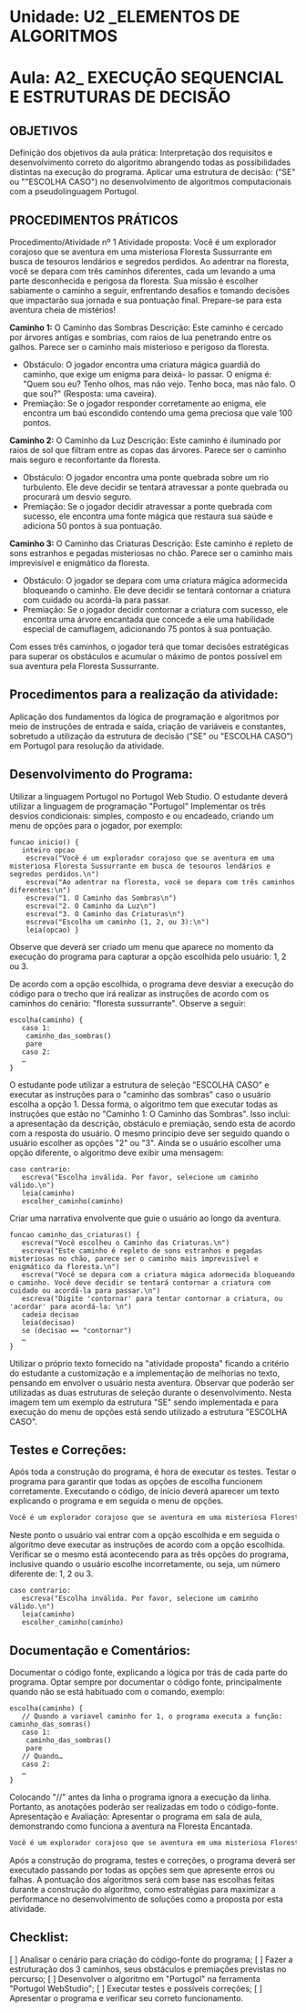 # Unidade: U2 _ELEMENTOS DE ALGORITMOS
# Aula: A2_ EXECUÇÃO SEQUENCIAL E ESTRUTURAS DE DECISÃO
## OBJETIVOS 
Definição dos objetivos da aula prática:
Interpretação dos requisitos e desenvolvimento correto do algoritmo abrangendo todas as possibilidades distintas na execução do programa. Aplicar uma estrutura de decisão: ("SE" ou ""ESCOLHA CASO") no desenvolvimento de algoritmos computacionais com a pseudolinguagem Portugol.

## PROCEDIMENTOS PRÁTICOS 
Procedimento/Atividade nº 1 Atividade proposta: 
Você é um explorador corajoso que se aventura em uma misteriosa Floresta Sussurrante em busca de tesouros lendários e segredos perdidos. Ao adentrar na floresta, você se depara com três caminhos diferentes, cada um levando a uma parte desconhecida e perigosa da floresta. Sua missão é escolher sabiamente o caminho a seguir, enfrentando desafios e tomando decisões que impactarão sua jornada e sua pontuação final. Prepare-se para esta aventura cheia de mistérios! 

**Caminho 1:** O Caminho das Sombras Descrição: 
Este caminho é cercado por árvores antigas e sombrias, com raios de lua penetrando entre os galhos. Parece ser o caminho mais misterioso e perigoso da floresta.
- Obstáculo: O jogador encontra uma criatura mágica guardiã do caminho, que exige um enigma para deixá- lo passar. O enigma é: "Quem sou eu? Tenho olhos, mas não vejo. Tenho boca, mas não falo. O que sou?" (Resposta: uma caveira). 
- Premiação: Se o jogador responder corretamente ao enigma, ele encontra um baú escondido contendo uma gema preciosa que vale 100 pontos. 

**Caminho 2:** O Caminho da Luz Descrição:
Este caminho é iluminado por raios de sol que filtram entre as copas das árvores. Parece ser o caminho mais seguro e reconfortante da floresta.
- Obstáculo: O jogador encontra uma ponte quebrada sobre um rio turbulento. Ele deve decidir se tentará atravessar a ponte quebrada ou procurará um desvio seguro.
- Premiação: Se o jogador decidir atravessar a ponte quebrada com sucesso, ele encontra uma fonte mágica que restaura sua saúde e adiciona 50 pontos à sua pontuação.

**Caminho 3:** O Caminho das Criaturas Descrição: 
Este caminho é repleto de sons estranhos e pegadas misteriosas no chão. Parece ser o caminho mais imprevisível e enigmático da floresta.
- Obstáculo: O jogador se depara com uma criatura mágica adormecida bloqueando o caminho. Ele deve decidir se tentará contornar a criatura com cuidado ou acordá-la para passar.
- Premiação: Se o jogador decidir contornar a criatura com sucesso, ele encontra uma árvore encantada que concede a ele uma habilidade especial de camuflagem, adicionando 75 pontos à sua pontuação. 

Com esses três caminhos, o jogador terá que tomar decisões estratégicas para superar os obstáculos e acumular o máximo de pontos possível em sua aventura pela Floresta Sussurrante.

## Procedimentos para a realização da atividade: 
Aplicação dos fundamentos da lógica de programação e algoritmos por meio de instruções de entrada e saída, criação de variáveis e constantes, sobretudo a utilização da estrutura de decisão ("SE" ou "ESCOLHA CASO") em Portugol para resolução da atividade. 

## Desenvolvimento do Programa: 
Utilizar a linguagem Portugol no Portugol Web Studio. O estudante deverá utilizar a linguagem de programação "Portugol" Implementar os três desvios condicionais: simples, composto e ou encadeado, criando um menu de opções para o jogador, por exemplo: 

```portugol
funcao inicio() {
   inteiro opcao
    escreva("Você é um explorador corajoso que se aventura em uma misteriosa Floresta Sussurrante em busca de tesouros lendários e segredos perdidos.\n")
    escreva("Ao adentrar na floresta, você se depara com três caminhos diferentes:\n")
    escreva("1. O Caminho das Sombras\n")
    escreva("2. O Caminho da Luz\n")
    escreva("3. O Caminho das Criaturas\n")
    escreva("Escolha um caminho (1, 2, ou 3):\n")
    leia(opcao) } 
```

Observe que deverá ser criado um menu que aparece no momento da execução do programa para capturar a opção escolhida pelo usuário: 1, 2 ou 3.

De acordo com a opção escolhida, o programa deve desviar a execução do código para o trecho que irá realizar as instruções de acordo com os caminhos do cenário: "floresta sussurrante". Observe a seguir: 

```portugol
escolha(caminho) {
   caso 1:
    caminho_das_sombras()
    pare
   caso 2:
   … 
} 
```

O estudante pode utilizar a estrutura de seleção "ESCOLHA CASO" e executar as instruções para o "caminho das sombras" caso o usuário escolha a opção 1. Dessa forma, o algoritmo tem que executar todas as instruções que estão no "Caminho 1: O Caminho das Sombras". Isso inclui: a apresentação da descrição, obstáculo e premiação, sendo esta de acordo com a resposta do usuário. O mesmo princípio deve ser seguido quando o usuário escolher as opções "2" ou "3". Ainda se o usuário escolher uma opção diferente, o algoritmo deve exibir uma mensagem: 

```portugol
caso contrario:
   escreva("Escolha inválida. Por favor, selecione um caminho válido.\n")
   leia(caminho)
   escolher_caminho(caminho) 
```

Criar uma narrativa envolvente que guie o usuário ao longo da aventura. 

```portugol
funcao caminho_das_criaturas() {
   escreva("Você escolheu o Caminho das Criaturas.\n")
   escreva("Este caminho é repleto de sons estranhos e pegadas misteriosas no chão, parece ser o caminho mais imprevisível e enigmático da floresta.\n")
   escreva("Você se depara com a criatura mágica adormecida bloqueando o caminho. Você deve decidir se tentará contornar a criatura com cuidado ou acordá-la para passar.\n")
   escreva("Digite 'contornar' para tentar contornar a criatura, ou 'acordar' para acordá-la: \n")
   cadeia decisao
   leia(decisao)
   se (decisao == "contornar") 
   …
} 
```

Utilizar o próprio texto fornecido na "atividade proposta" ficando a critério do estudante a customização e a implementação de melhorias no texto, pensando em envolver o usuário nesta aventura. Observar que poderão ser utilizadas as duas estruturas de seleção durante o desenvolvimento. Nesta imagem tem um exemplo da estrutura "SE" sendo implementada e para execução do menu de opções está sendo utilizado a estrutura "ESCOLHA CASO". 

## Testes e Correções: 
Após toda a construção do programa, é hora de executar os testes. Testar o programa para garantir que todas as opções de escolha funcionem corretamente. Executando o código, de início deverá aparecer um texto explicando o programa e em seguida o menu de opções. 

```bash 
Você é um explorador corajoso que se aventura em uma misteriosa Floresta Sussurrante em busca de tesouros lendários e segredos perdidos. Ao adentrar na floresta, você se depara com três caminhos diferentes: 1. O Caminho das Sombras 2. O Caminho da Luz 3. O Caminho das Criaturas Escolha um caminho (1, 2, ou 3): 
```

Neste ponto o usuário vai entrar com a opção escolhida e em seguida o algoritmo deve executar as instruções de acordo com a opção escolhida. Verificar se o mesmo está acontecendo para as três opções do programa, inclusive quando o usuário escolhe incorretamente, ou seja, um número diferente de: 1, 2 ou 3. 

```portugol
caso contrario:
   escreva("Escolha inválida. Por favor, selecione um caminho válido.\n")
   leia(caminho)
   escolher_caminho(caminho) 
```

## Documentação e Comentários: 
Documentar o código fonte, explicando a lógica por trás de cada parte do programa. Optar sempre por documentar o código fonte, principalmente quando não se está habituado com o comando, exemplo: 

```portugol
escolha(caminho) {
   // Quando a variavel caminho for 1, o programa executa a função: caminho_das_somras()
   caso 1:
    caminho_das_sombras()
    pare
   // Quando…
   caso 2: 
   …
} 
```

Colocando "//" antes da linha o programa ignora a execução da linha. Portanto, as anotações poderão ser realizadas em todo o código-fonte. Apresentação e Avaliação: Apresentar o programa em sala de aula, demonstrando como funciona a aventura na Floresta Encantada. 

```bash 
Você é um explorador corajoso que se aventura em uma misteriosa Floresta Sussurrante em busca de tesouros lendários e segredos perdidos. Ao adentrar na floresta, você se depara com três caminhos diferentes: 1. O Caminho das Sombras 2. O Caminho da Luz 3. O Caminho das Criaturas Escolha um caminho (1, 2, ou 3): 2 
```

Após a construção do programa, testes e correções, o programa deverá ser executado passando por todas as opções sem que apresente erros ou falhas. A pontuação dos algoritmos será com base nas escolhas feitas durante a construção do algoritmo, como estratégias para maximizar a performance no desenvolvimento de soluções como a proposta por esta atividade. 

## Checklist:
[ ] Analisar o cenário para criação do código-fonte do programa;
[ ] Fazer a estruturação dos 3 caminhos, seus obstáculos e premiações previstas no percurso;
[ ] Desenvolver o algoritmo em "Portugol" na ferramenta "Portugol WebStudio";
[ ] Executar testes e possíveis correções;
[ ] Apresentar o programa e verificar seu correto funcionamento.